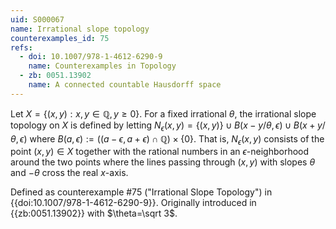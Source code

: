 ```yaml
---
uid: S000067
name: Irrational slope topology
counterexamples_id: 75
refs:
  - doi: 10.1007/978-1-4612-6290-9 
    name: Counterexamples in Topology
  - zb: 0051.13902
    name: A connected countable Hausdorff space
---
```

Let $X = \{(x,y) : x,y \in \mathbb{Q}, y \geq 0\}$. For a fixed irrational $\theta$, the irrational slope topology on $X$ is defined by letting $N_\epsilon(x,y) = \{(x,y)\} \cup B(x - y/\theta, \epsilon) \cup B(x + y/\theta, \epsilon)$ where $B(a, \epsilon):=((a-\epsilon,a+\epsilon)\cap\mathbb Q)\times\{0\}$.  That is, $N_\epsilon(x,y)$ consists of the point $(x,y)\in X$ together with the rational numbers in an $\epsilon$-neighborhood around the two points where the lines passing through $(x,y)$ with slopes $\theta$ and $-\theta$ cross the real $x$-axis.

Defined as counterexample #75 ("Irrational Slope Topology")
in {{doi:10.1007/978-1-4612-6290-9}}. Originally introduced in {{zb:0051.13902}} with $\theta=\sqrt 3$.
